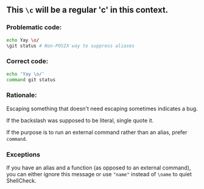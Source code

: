 ## This `\c` will be a regular 'c' in this context.

### Problematic code:

```sh
echo Yay \o/
\git status # Non-POSIX way to suppress aliases
```

### Correct code:

```sh
echo 'Yay \o/'
command git status
```

### Rationale:

Escaping something that doesn't need escaping sometimes indicates a bug.

If the backslash was supposed to be literal, single quote it.

If the purpose is to run an external command rather than an alias, prefer `command`.

### Exceptions

If you have an alias and a function (as opposed to an external command), you can either ignore this message or use `"name"` instead of `\name` to quiet ShellCheck.